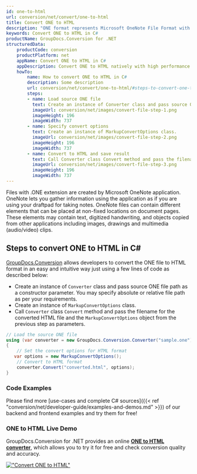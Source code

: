 ```yaml
---
id: one-to-html
url: conversion/net/convert/one-to-html
title: Convert ONE to HTML
description: "ONE format represents Microsoft OneNote File Format with .one extension. Learn how to convert ONE to HTML file programmatically in C# language using GroupDocs.Conversion for .NET library."
keywords: Convert ONE to HTML in C#
productName: GroupDocs.Conversion for .NET
structuredData:
    productCode: conversion
    productPlatform: net
    appName: Convert ONE to HTML in C#
    appDescription: Convert ONE to HTML natively with high performance using C# language and server side GroupDocs.Conversion for .NET APIs, without the use of any software like Microsoft or Open Office.
    howTo:
        name: How to convert ONE to HTML in C# 
        description: Some description
        url: conversion/net/convert/one-to-html/#steps-to-convert-one-to-html-in-c
        steps:
        - name: Load source ONE file 
          text: Create an instance of Converter class and pass source ONE file path as a constructor parameter. You may specify absolute or relative file path as per your requirements. 
          imageUrl: conversion/net/images/convert-file-step-1.png
          imageHeight: 196
          imageWidth: 737
        - name: Specify convert options 
          text: Create an instance of MarkupConvertOptions class.
          imageUrl: conversion/net/images/convert-file-step-2.png
          imageHeight: 196
          imageWidth: 737
        - name: Convert to HTML and save result 
          text: Call Converter class Convert method and pass the filename for the converted HTML file and the MarkupConvertOptions object from the previous step as parameters.
          imageUrl: conversion/net/images/convert-file-step-3.png
          imageHeight: 196
          imageWidth: 737
---
```


Files with .ONE extension are created by Microsoft OneNote application. OneNote lets you gather information using the application as if you are using your draftpad for taking notes. OneNote files can contain different elements that can be placed at non-fixed locations on document pages. These elements may contain text, digitized handwriting, and objects copied from other applications including images, drawings and multimedia (audio/video) clips.

## Steps to convert ONE to HTML in C#

[GroupDocs.Conversion](https://products.groupdocs.com/conversion/net) allows developers to convert the ONE file to HTML format in an easy and intuitive way just using a few lines of code as described below:

* Create an instance of `Converter` class and pass source ONE file path as a constructor parameter. You may specify absolute or relative file path as per your requirements. 
* Create an instance of `MarkupConvertOptions` class.
* Call `Converter` class `Convert` method and pass the filename for the converted HTML file and the `MarkupConvertOptions` object from the previous step as parameters.

```csharp
// Load the source ONE file
using (var converter = new GroupDocs.Conversion.Converter("sample.one"))
{
    // Set the convert options for HTML format
   var options = new MarkupConvertOptions();
    // Convert to HTML format
    converter.Convert("converted.html", options);
}
```

### Code Examples

Please find more [use-cases and complete C# sources]({{< ref "conversion/net/developer-guide/examples-and-demos.md" >}}) of our backend and frontend examples and try them for free!

### ONE to HTML Live Demo

GroupDocs.Conversion for .NET provides an online [**ONE to HTML converter**](https://products.groupdocs.app/conversion/one-to-html), which allows you to try it for free and check conversion quality and accuracy.

[!["Convert ONE to HTML"](conversion/net/images/convert-to-html/convert-one-to-html.png)](https://products.groupdocs.app/conversion/one-to-html)